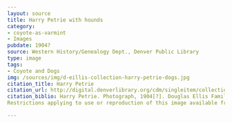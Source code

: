 ```yaml
---
layout: source
title: Harry Petrie with hounds
category: 
- coyote-as-varmint
- Images
pubdate: 1904?
source: Western History/Genealogy Dept., Denver Public Library
type: image
tags: 
- Coyote and Dogs
img: /sources/img/d-eillis-collection-harry-petrie-dogs.jpg 
citation_title: Harry Petrie
citation_url: http://digital.denverlibrary.org/cdm/singleitem/collection/p15330coll22/id/29587/rec/13
citation_biblio: Harry Petrie. Photograph, 1904[?]. Douglas Ellis Family Collection. Denver Public Library Digital Collections. http://digital.denverlibrary.org/cdm/singleitem/collection/p15330coll22/id/29587/rec/13
Restrictions applying to use or reproduction of this image available from the Western History/Genealogy Dept., Denver Public Library.

---
```

